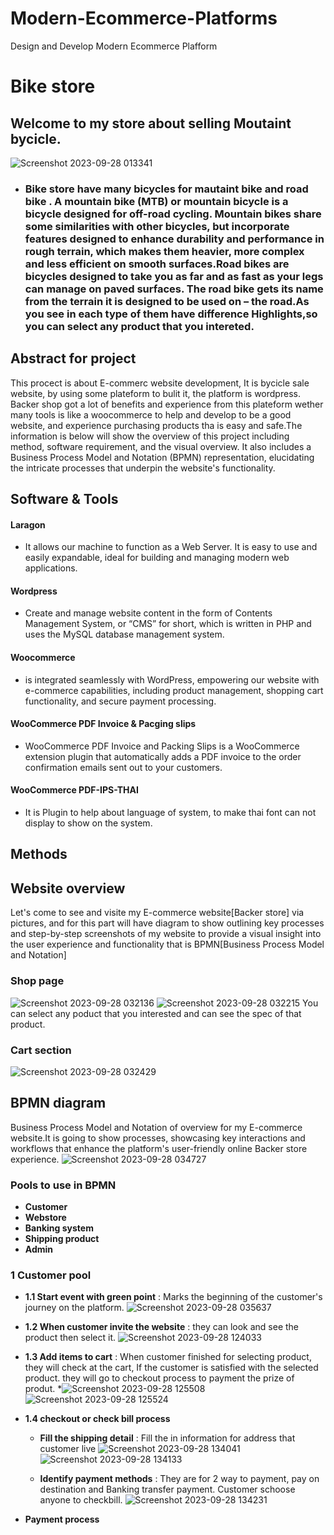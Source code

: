 # Modern-Ecommerce-Platforms
Design and Develop Modern Ecommerce Plafform
# Bike store
## Welcome to my store about selling Moutaint bycicle. 
![Screenshot 2023-09-28 013341](https://github.com/hafissafu/Modern-Ecommerce-Platforms/assets/110332645/dab7f0ef-68fe-487b-b5d1-c12294002d8b)
- ### Bike store have many bicycles for mautaint bike and road bike . A mountain bike (MTB) or mountain bicycle is a bicycle designed for off-road cycling. Mountain bikes share some similarities with other bicycles, but incorporate features designed to enhance durability and performance in rough terrain, which makes them heavier, more complex and less efficient on smooth surfaces.Road bikes are bicycles designed to take you as far and as fast as your legs can manage on paved surfaces. The road bike gets its name from the terrain it is designed to be used on – the road.As you see in each type of them have difference Highlights,so you can select any product that you intereted.
## Abstract for project
This procect is about E-commerc website development, It is bycicle sale website, by using some plateform to bulit it, the platform is wordpress. Backer shop got a lot of benefits and experience from this plateform wether many tools is like a woocommerce to help and develop to be a good website, and experience purchasing products tha is easy and safe.The information is below will show the overview of this project including method, software requirement, and the visual overview. It also includes a Business Process Model and Notation (BPMN) representation, elucidating the intricate processes that underpin the website's functionality.
## Software & Tools
#### Laragon 
- It allows our machine to function as a Web Server. It is easy to use and easily expandable, ideal for building and managing modern web applications.
#### Wordpress 
- Create and manage website content in the form of Contents Management System, or “CMS” for short, which is written in PHP and uses the MySQL database management system.
#### Woocommerce 
- is integrated seamlessly with WordPress, empowering our website with e-commerce capabilities, including product management, shopping cart functionality, and secure payment processing.
#### WooCommerce PDF Invoice & Pacging slips
- WooCommerce PDF Invoice and Packing Slips is a WooCommerce extension plugin that automatically adds a PDF invoice to the order confirmation emails sent out to your customers.
#### WooCommerce PDF-IPS-THAI
- It is Plugin to help about language of system, to make thai font can not display to show on the system.
## Methods  

## Website overview
Let's come to see and visite my E-commerce website[Backer store] via pictures, and for this part will have diagram to show outlining key processes and step-by-step screenshots of my website to provide a visual insight into the user experience and functionality that is BPMN[Business Process Model and Notation]
### Shop page
![Screenshot 2023-09-28 032136](https://github.com/hafissafu/Modern-Ecommerce-Platforms/assets/110332645/fa47cb83-5b20-495f-a770-826529410325)
![Screenshot 2023-09-28 032215](https://github.com/hafissafu/Modern-Ecommerce-Platforms/assets/110332645/adaf25ea-821b-4e9c-8ee2-5cc1c00d2c1e)
You can select any poduct that you interested and can see the spec of that product.
### Cart section
![Screenshot 2023-09-28 032429](https://github.com/hafissafu/Modern-Ecommerce-Platforms/assets/110332645/7aeb7c43-c86f-4aca-ac43-09d413f715c6)
## BPMN diagram 
Business Process Model and Notation of overview for my E-commerce website.It is going to show processes, showcasing key interactions and workflows that enhance the platform's user-friendly online Backer store experience.
![Screenshot 2023-09-28 034727](https://github.com/hafissafu/Modern-Ecommerce-Platforms/assets/110332645/f3645c6e-5ff4-4cf2-a2c1-74f0bc94b905)
### Pools to use in BPMN
- **Customer**
- **Webstore**
- **Banking system**
- **Shipping product**
- **Admin**
### 1 Customer pool
- **1.1 Start event with green point** : Marks the beginning of the customer's journey on the platform.
![Screenshot 2023-09-28 035637](https://github.com/hafissafu/Modern-Ecommerce-Platforms/assets/110332645/8c49ac37-efed-4adc-ac3a-856ff61e761c)

- **1.2 When customer invite the website** : they can look and see the product then select it.
![Screenshot 2023-09-28 124033](https://github.com/hafissafu/Modern-Ecommerce-Platforms/assets/110332645/46b30c00-a822-4388-b59c-c987a0ed9e2a)

- **1.3 Add items to cart** : When customer finished for selecting product, they will check at the cart, If the customer is satisfied with the selected product. they will go to checkout process to payment the prize of produt.
*![Screenshot 2023-09-28 125508](https://github.com/hafissafu/Modern-Ecommerce-Platforms/assets/110332645/32f945aa-420e-430b-9806-6688b1dfa4a4)
![Screenshot 2023-09-28 125524](https://github.com/hafissafu/Modern-Ecommerce-Platforms/assets/110332645/d2693ccf-61d1-4911-bff6-2087e2aa2531)


- **1.4 checkout or check bill process**
  - **Fill the shipping detail** : Fill the in information for address that customer live
![Screenshot 2023-09-28 134041](https://github.com/hafissafu/Modern-Ecommerce-Platforms/assets/110332645/d511665f-aea2-4d53-a3bf-c11c9f086d6b)
![Screenshot 2023-09-28 134133](https://github.com/hafissafu/Modern-Ecommerce-Platforms/assets/110332645/58d9c668-62c1-413c-977a-323145b15f8d)

  - **Identify payment methods** : They are for 2 way to payment, pay on destination and Banking transfer payment. Customer schoose anyone to checkbill.
![Screenshot 2023-09-28 134231](https://github.com/hafissafu/Modern-Ecommerce-Platforms/assets/110332645/4067bafa-30e3-45e2-92ed-a0bfd491c9eb)
- **Payment process**
 













